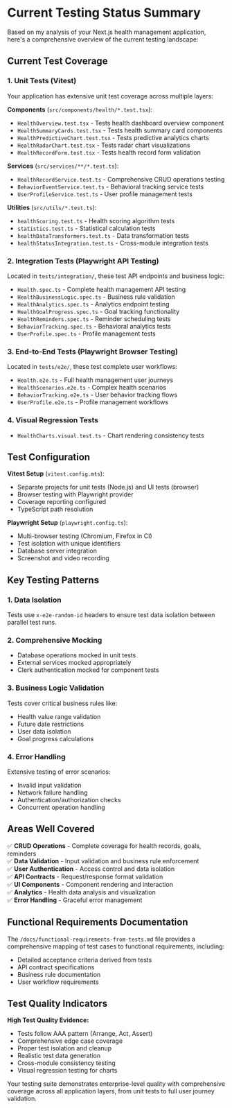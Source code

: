 # Current Testing Status Summary

Based on my analysis of your Next.js health management application, here's a comprehensive overview of the current testing landscape:

## Current Test Coverage

### 1. **Unit Tests** (Vitest)

Your application has extensive unit test coverage across multiple layers:

**Components** (`src/components/health/*.test.tsx`):

- `HealthOverview.test.tsx` - Tests health dashboard overview component
- `HealthSummaryCards.test.tsx` - Tests health summary card components
- `HealthPredictiveChart.test.tsx` - Tests predictive analytics charts
- `HealthRadarChart.test.tsx` - Tests radar chart visualizations
- `HealthRecordForm.test.tsx` - Tests health record form validation

**Services** (`src/services/**/*.test.ts`):

- `HealthRecordService.test.ts` - Comprehensive CRUD operations testing
- `BehaviorEventService.test.ts` - Behavioral tracking service tests
- `UserProfileService.test.ts` - User profile management tests

**Utilities** (`src/utils/*.test.ts`):

- `healthScoring.test.ts` - Health scoring algorithm tests
- `statistics.test.ts` - Statistical calculation tests
- `healthDataTransformers.test.ts` - Data transformation tests
- `healthStatusIntegration.test.ts` - Cross-module integration tests

### 2. **Integration Tests** (Playwright API Testing)

Located in `tests/integration/`, these test API endpoints and business logic:

- `Health.spec.ts` - Complete health management API testing
- `HealthBusinessLogic.spec.ts` - Business rule validation
- `HealthAnalytics.spec.ts` - Analytics endpoint testing
- `HealthGoalProgress.spec.ts` - Goal tracking functionality
- `HealthReminders.spec.ts` - Reminder scheduling tests
- `BehaviorTracking.spec.ts` - Behavioral analytics tests
- `UserProfile.spec.ts` - Profile management tests

### 3. **End-to-End Tests** (Playwright Browser Testing)

Located in `tests/e2e/`, these test complete user workflows:

- `Health.e2e.ts` - Full health management user journeys
- `HealthScenarios.e2e.ts` - Complex health scenarios
- `BehaviorTracking.e2e.ts` - User behavior tracking flows
- `UserProfile.e2e.ts` - Profile management workflows

### 4. **Visual Regression Tests**

- `HealthCharts.visual.test.ts` - Chart rendering consistency tests

## Test Configuration

**Vitest Setup** (`vitest.config.mts`):

- Separate projects for unit tests (Node.js) and UI tests (browser)
- Browser testing with Playwright provider
- Coverage reporting configured
- TypeScript path resolution

**Playwright Setup** (`playwright.config.ts`):

- Multi-browser testing (Chromium, Firefox in CI)
- Test isolation with unique identifiers
- Database server integration
- Screenshot and video recording

## Key Testing Patterns

### 1. **Data Isolation**

Tests use `x-e2e-random-id` headers to ensure test data isolation between parallel test runs.

### 2. **Comprehensive Mocking**

- Database operations mocked in unit tests
- External services mocked appropriately
- Clerk authentication mocked for component tests

### 3. **Business Logic Validation**

Tests cover critical business rules like:

- Health value range validation
- Future date restrictions
- User data isolation
- Goal progress calculations

### 4. **Error Handling**

Extensive testing of error scenarios:

- Invalid input validation
- Network failure handling
- Authentication/authorization checks
- Concurrent operation handling

## Areas Well Covered

✅ **CRUD Operations** - Complete coverage for health records, goals, reminders\
✅ **Data Validation** - Input validation and business rule enforcement\
✅ **User Authentication** - Access control and data isolation\
✅ **API Contracts** - Request/response format validation\
✅ **UI Components** - Component rendering and interaction\
✅ **Analytics** - Health data analysis and visualization\
✅ **Error Handling** - Graceful error management

## Functional Requirements Documentation

The `/docs/functional-requirements-from-tests.md` file provides a comprehensive mapping of test cases to functional requirements, including:

- Detailed acceptance criteria derived from tests
- API contract specifications
- Business rule documentation
- User workflow requirements

## Test Quality Indicators

**High Test Quality Evidence:**

- Tests follow AAA pattern (Arrange, Act, Assert)
- Comprehensive edge case coverage
- Proper test isolation and cleanup
- Realistic test data generation
- Cross-module consistency testing
- Visual regression testing for charts

Your testing suite demonstrates enterprise-level quality with comprehensive coverage across all application layers, from unit tests to full user journey validation.
